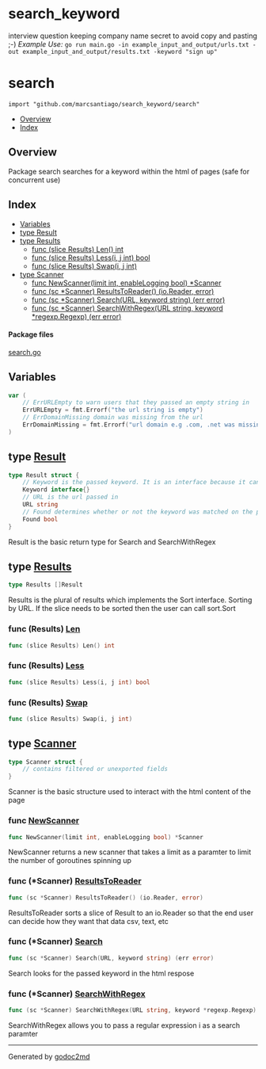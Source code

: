 # search_keyword
interview question keeping company name secret to avoid copy and pasting ;-)
*Example Use:*
`go run main.go -in example_input_and_output/urls.txt -out example_input_and_output/results.txt -keyword "sign up"`

# search
`import "github.com/marcsantiago/search_keyword/search"`

* [Overview](#pkg-overview)
* [Index](#pkg-index)

## <a name="pkg-overview">Overview</a>
Package search searches for a keyword within the html of pages (safe for concurrent use)




## <a name="pkg-index">Index</a>
* [Variables](#pkg-variables)
* [type Result](#Result)
* [type Results](#Results)
  * [func (slice Results) Len() int](#Results.Len)
  * [func (slice Results) Less(i, j int) bool](#Results.Less)
  * [func (slice Results) Swap(i, j int)](#Results.Swap)
* [type Scanner](#Scanner)
  * [func NewScanner(limit int, enableLogging bool) *Scanner](#NewScanner)
  * [func (sc *Scanner) ResultsToReader() (io.Reader, error)](#Scanner.ResultsToReader)
  * [func (sc *Scanner) Search(URL, keyword string) (err error)](#Scanner.Search)
  * [func (sc *Scanner) SearchWithRegex(URL string, keyword *regexp.Regexp) (err error)](#Scanner.SearchWithRegex)


#### <a name="pkg-files">Package files</a>
[search.go](/src/github.com/marcsantiago/search_keyword/search/search.go) 



## <a name="pkg-variables">Variables</a>
``` go
var (
    // ErrURLEmpty to warn users that they passed an empty string in
    ErrURLEmpty = fmt.Errorf("the url string is empty")
    // ErrDomainMissing domain was missing from the url
    ErrDomainMissing = fmt.Errorf("url domain e.g .com, .net was missing")
)
```



## <a name="Result">type</a> [Result](/src/target/search.go?s=1203:1474#L43)
``` go
type Result struct {
    // Keyword is the passed keyword. It is an interface because it can be a string or regular expression
    Keyword interface{}
    // URL is the url passed in
    URL string
    // Found determines whether or not the keyword was matched on the page
    Found bool
}
```
Result is the basic return type for Search and SearchWithRegex










## <a name="Results">type</a> [Results](/src/target/search.go?s=1631:1652#L53)
``` go
type Results []Result
```
Results is the plural of results which implements the Sort interface. Sorting by URL.  If the slice needs to be sorted then the user can call sort.Sort










### <a name="Results.Len">func</a> (Results) [Len](/src/target/search.go?s=1654:1684#L55)
``` go
func (slice Results) Len() int
```



### <a name="Results.Less">func</a> (Results) [Less](/src/target/search.go?s=1709:1749#L59)
``` go
func (slice Results) Less(i, j int) bool
```



### <a name="Results.Swap">func</a> (Results) [Swap](/src/target/search.go?s=1791:1826#L63)
``` go
func (slice Results) Swap(i, j int)
```



## <a name="Scanner">type</a> [Scanner](/src/target/search.go?s=1958:2276#L68)
``` go
type Scanner struct {
    // contains filtered or unexported fields
}
```
Scanner is the basic structure used to interact with the html content of the page







### <a name="NewScanner">func</a> [NewScanner](/src/target/search.go?s=2986:3041#L121)
``` go
func NewScanner(limit int, enableLogging bool) *Scanner
```
NewScanner returns a new scanner that takes a limit as a paramter to limit the number of goroutines spinning up




### <a name="Scanner.ResultsToReader">func</a> (\*Scanner) [ResultsToReader](/src/target/search.go?s=5882:5937#L245)
``` go
func (sc *Scanner) ResultsToReader() (io.Reader, error)
```
ResultsToReader sorts a slice of Result to an io.Reader so that the end user can decide how they want that data
csv, text, etc




### <a name="Scanner.Search">func</a> (\*Scanner) [Search](/src/target/search.go?s=3424:3482#L136)
``` go
func (sc *Scanner) Search(URL, keyword string) (err error)
```
Search looks for the passed keyword in the html respose




### <a name="Scanner.SearchWithRegex">func</a> (\*Scanner) [SearchWithRegex](/src/target/search.go?s=4733:4814#L194)
``` go
func (sc *Scanner) SearchWithRegex(URL string, keyword *regexp.Regexp) (err error)
```
SearchWithRegex allows you to pass a regular expression i as a search paramter








- - -
Generated by [godoc2md](http://godoc.org/github.com/davecheney/godoc2md)
